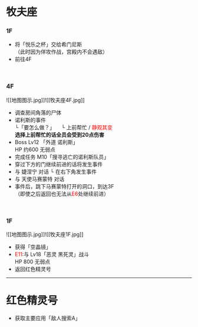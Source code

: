 # 牧夫座  <br>
### 1F<br>
- 将「悦乐之杯」交给希门尼斯  
（此时因为佯攻作战，宫殿内不会遇敌）
- 前往4F

<br>

### 4F<br>
![[地图图示.jpg]]![[牧夫座4F.jpg]]<br>
- 调查房间角落的尸体
- 诺利斯的事件  
  └「要怎么做？」
  &emsp;└ 上前帮忙 / <font color = "red">静观其变</font>  
  **选择上前帮忙的话全员会受到20点伤害**
- Boss Lv12 「外道 诺利斯」  
  HP 约600 无弱点
- 完成任务 M10「搜寻逃亡的诺利斯队员」
- 穿过下方的门继续前进的话将发生事件
- 与 婕涅宁 对话
  └ 在右下角发生事件
- 与 天使马赛蒙特 对话
- 事件后，跳下马赛蒙特打开的洞口，到达3F  
  （即使之后返回也无法从<font color = "red">E6</font>处继续前进）  

<br>

### 1F<br>
![[地图图示.jpg]]![[牧夫座1F.jpg]]<br>
- 获得「空晶镜」  
- <font color = "red">E11</font>:与 Lv18「恶灵 黑死灵」战斗  
  HP 800 无弱点  
- 返回红色精灵号
---
# 红色精灵号 <br>
- 获取主要应用「敌人搜索A」